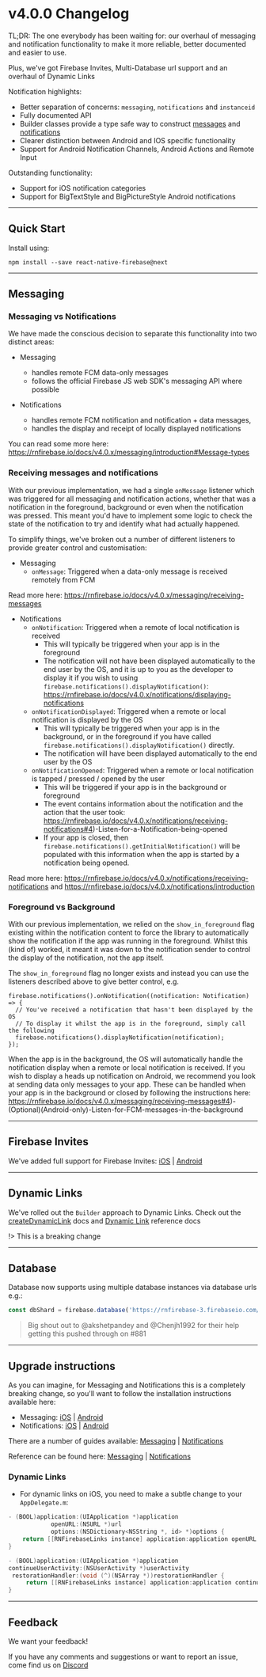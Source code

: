 # v4.0.0 Changelog

TL;DR: The one everybody has been waiting for: our overhaul of messaging and notification functionality to make it more reliable, better documented and easier to use.

Plus, we've got Firebase Invites, Multi-Database url support and an overhaul of Dynamic Links

Notification highlights:
- Better separation of concerns: `messaging`, `notifications` and `instanceid`
- Fully documented API
- Builder classes provide a type safe way to construct [messages](https://rnfirebase.io/docs/v4.0.x/messaging/reference/RemoteMessage) and [notifications](https://rnfirebase.io/docs/v4.0.x/notifications/reference/Notification)
- Clearer distinction between Android and IOS specific functionality
- Support for Android Notification Channels, Android Actions and Remote Input

Outstanding functionality:
- Support for iOS notification categories
- Support for BigTextStyle and BigPictureStyle Android notifications

----

## Quick Start

Install using:
 
```
npm install --save react-native-firebase@next
```

----

## Messaging 

### Messaging vs Notifications

We have made the conscious decision to separate this functionality into two distinct areas:

- Messaging
  - handles remote FCM data-only messages
  - follows the official Firebase JS web SDK's messaging API where possible 

- Notifications
  - handles remote FCM notification and notification + data messages, 
  - handles the display and receipt of locally displayed notifications

You can read some more here: https://rnfirebase.io/docs/v4.0.x/messaging/introduction#Message-types

### Receiving messages and notifications

With our previous implementation, we had a single `onMessage` listener which was triggered for all messaging and notification actions, whether that was a notification in the foreground, background or even when the notification was pressed.  This meant you'd have to implement some logic to check the state of the notification to try and identify what had actually happened.

To simplify things, we've broken out a number of different listeners to provide greater control and customisation:

- Messaging
  - `onMessage`: Triggered when a data-only message is received remotely from FCM

Read more here: https://rnfirebase.io/docs/v4.0.x/messaging/receiving-messages

- Notifications
  - `onNotification`: Triggered when a remote of local notification is received
    - This will typically be triggered when your app is in the foreground
    - The notification will not have been displayed automatically to the end user by the OS, and it is up to you as the developer to display it if you wish to using `firebase.notifications().displayNotification()`: https://rnfirebase.io/docs/v4.0.x/notifications/displaying-notifications
  - `onNotificationDisplayed`: Triggered when a remote or local notification is displayed by the OS
    - This will typically be triggered when your app is in the background, or in the foreground if you have called `firebase.notifications().displayNotification()` directly.
    - The notification will have been displayed automatically to the end user by the OS
  - `onNotificationOpened`: Triggered when a remote or local notification is tapped / pressed / opened by the user
    - This will be triggered if your app is in the background or foreground
    - The event contains information about the notification and the action that the user took: https://rnfirebase.io/docs/v4.0.x/notifications/receiving-notifications#4)-Listen-for-a-Notification-being-opened
    - If your app is closed, then `firebase.notifications().getInitialNotification()` will be populated with this information when the app is started by a notification being opened.

Read more here: https://rnfirebase.io/docs/v4.0.x/notifications/receiving-notifications and https://rnfirebase.io/docs/v4.0.x/notifications/introduction

### Foreground vs Background

With our previous implementation, we relied on the `show_in_foreground` flag existing within the notification content to force the library to automatically show the notification if the app was running in the foreground.  Whilst this (kind of) worked, it meant it was down to the notification sender to control the display of the notification, not the app itself.

The `show_in_foreground` flag no longer exists and instead you can use the listeners described above to give better control, e.g.

```
firebase.notifications().onNotification((notification: Notification) => {
  // You've received a notification that hasn't been displayed by the OS
  // To display it whilst the app is in the foreground, simply call the following
  firebase.notifications().displayNotification(notification);
});
```

When the app is in the background, the OS will automatically handle the notification display when a remote or local notification is received.  If you wish to display a heads up notification on Android, we recommend you look at sending data only messages to your app.  These can be handled when your app is in the background or closed by following the instructions here: https://rnfirebase.io/docs/v4.0.x/messaging/receiving-messages#4)-(Optional)(Android-only)-Listen-for-FCM-messages-in-the-background

----

## Firebase Invites

We've added full support for Firebase Invites: [iOS](https://rnfirebase.io/docs/v4.0.x/invites/ios) | [Android](https://rnfirebase.io/docs/v4.0.x/invites/android)

----

## Dynamic Links

We've rolled out the `Builder` approach to Dynamic Links.  Check out the [createDynamicLink](https://rnfirebase.io/docs/v4.0.x/links/reference/links#createDynamicLink) docs and [Dynamic Link](https://rnfirebase.io/docs/v4.0.x/links/reference/DynamicLink) reference docs

!> This is a breaking change

----

## Database

Database now supports using multiple database instances via database urls e.g.:

```js
const dbShard = firebase.database('https://rnfirebase-3.firebaseio.com/');
```

> Big shout out to @akshetpandey and @Chenjh1992 for their help getting this pushed through on #881 

----

## Upgrade instructions

As you can imagine, for Messaging and Notifications this is a completely breaking change, so you'll want to follow the installation instructions available here:

- Messaging: [iOS](https://rnfirebase.io/docs/v4.0.x/messaging/ios) | [Android](https://rnfirebase.io/docs/v4.0.x/messaging/android)
- Notifications: [iOS](https://rnfirebase.io/docs/v4.0.x/notifications/ios) | [Android](https://rnfirebase.io/docs/v4.0.x/messaging/android)

There are a number of guides available: [Messaging](https://rnfirebase.io/docs/v4.0.x/messaging/introduction) | [Notifications](https://rnfirebase.io/docs/v4.0.x/notifications/introduction)

Reference can be found here: [Messaging](https://rnfirebase.io/docs/v4.0.x/messaging/reference/Messaging) | [Notifications](https://rnfirebase.io/docs/v4.0.x/notifications/reference/Notifications)

### Dynamic Links

- For dynamic links on iOS, you need to make a subtle change to your `AppDelegate.m`:

```objectivec
- (BOOL)application:(UIApplication *)application
            openURL:(NSURL *)url
            options:(NSDictionary<NSString *, id> *)options {
    return [[RNFirebaseLinks instance] application:application openURL:url options:options];
}

- (BOOL)application:(UIApplication *)application
continueUserActivity:(NSUserActivity *)userActivity
 restorationHandler:(void (^)(NSArray *))restorationHandler {
     return [[RNFirebaseLinks instance] application:application continueUserActivity:userActivity restorationHandler:restorationHandler];
}
```

----

## Feedback

We want your feedback!

If you have any comments and suggestions or want to report an issue, come find us on [Discord](https://discord.gg/C9aK28N)
